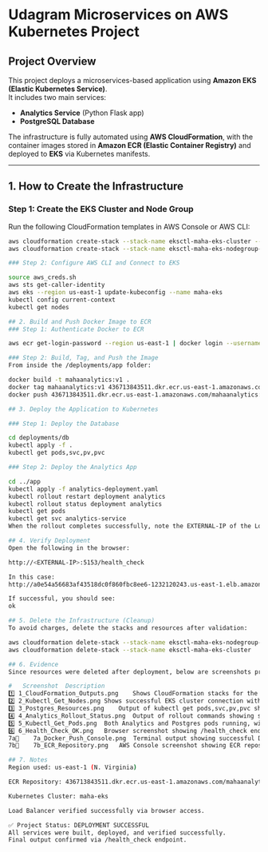 # Udagram Microservices on AWS Kubernetes Project

## Project Overview
This project deploys a microservices-based application using **Amazon EKS (Elastic Kubernetes Service)**.  
It includes two main services:
- **Analytics Service** (Python Flask app)
- **PostgreSQL Database**

The infrastructure is fully automated using **AWS CloudFormation**, with the container images stored in **Amazon ECR (Elastic Container Registry)** and deployed to **EKS** via Kubernetes manifests.

---

## 1. How to Create the Infrastructure

### Step 1: Create the EKS Cluster and Node Group
Run the following CloudFormation templates in AWS Console or AWS CLI:
```bash
aws cloudformation create-stack --stack-name eksctl-maha-eks-cluster --template-body file://eks-cluster.yaml --capabilities CAPABILITY_IAM
aws cloudformation create-stack --stack-name eksctl-maha-eks-nodegroup-maha-nodes --template-body file://eks-nodegroup.yaml --capabilities CAPABILITY_IAM

### Step 2: Configure AWS CLI and Connect to EKS

source aws_creds.sh
aws sts get-caller-identity
aws eks --region us-east-1 update-kubeconfig --name maha-eks
kubectl config current-context
kubectl get nodes

## 2. Build and Push Docker Image to ECR
### Step 1: Authenticate Docker to ECR

aws ecr get-login-password --region us-east-1 | docker login --username AWS --password-stdin 436713843511.dkr.ecr.us-east-1.amazonaws.com

### Step 2: Build, Tag, and Push the Image
From inside the /deployments/app folder:

docker build -t mahaanalytics:v1 .
docker tag mahaanalytics:v1 436713843511.dkr.ecr.us-east-1.amazonaws.com/mahaanalytics:v1
docker push 436713843511.dkr.ecr.us-east-1.amazonaws.com/mahaanalytics:v1

## 3. Deploy the Application to Kubernetes

### Step 1: Deploy the Database

cd deployments/db
kubectl apply -f .
kubectl get pods,svc,pv,pvc

### Step 2: Deploy the Analytics App

cd ../app
kubectl apply -f analytics-deployment.yaml
kubectl rollout restart deployment analytics
kubectl rollout status deployment analytics
kubectl get pods
kubectl get svc analytics-service
When the rollout completes successfully, note the EXTERNAL-IP of the LoadBalancer — this is your app’s public URL.

## 4. Verify Deployment
Open the following in the browser:

http://<EXTERNAL-IP>:5153/health_check

In this case:
http://a0e54a56683af43518dc0f860fbc8ee6-1232120243.us-east-1.elb.amazonaws.com:5153/health_check

If successful, you should see:
ok

## 5. Delete the Infrastructure (Cleanup)
To avoid charges, delete the stacks and resources after validation:

aws cloudformation delete-stack --stack-name eksctl-maha-eks-nodegroup-maha-nodes
aws cloudformation delete-stack --stack-name eksctl-maha-eks-cluster

## 6. Evidence 
Since resources were deleted after deployment, below are screenshots proving successful setup and deployment.

#	Screenshot	Description
1️⃣	1_CloudFormation_Outputs.png	Shows CloudFormation stacks for the EKS Cluster and Node Group with CREATE_COMPLETE status and Outputs tab open.
2️⃣	2_Kubectl_Get_Nodes.png	Shows successful EKS cluster connection with node in Ready state.
3️⃣	3_Postgres_Resources.png	Output of kubectl get pods,svc,pv,pvc showing PostgreSQL pod running and PVC bound.
4️⃣	4_Analytics_Rollout_Status.png	Output of rollout commands showing successful deployment of Analytics app.
5️⃣	5_Kubectl_Get_Pods.png	Both Analytics and Postgres pods running, with LoadBalancer EXTERNAL-IP.
6️⃣	6_Health_Check_OK.png	Browser screenshot showing /health_check endpoint returns “ok”.
7a️⃣	7a_Docker_Push_Console.png	Terminal output showing successful Docker image build and push to ECR.
7b️⃣	7b_ECR_Repository.png	AWS Console screenshot showing ECR repository mahaanalytics with image tag v1.

## 7. Notes
Region used: us-east-1 (N. Virginia)

ECR Repository: 436713843511.dkr.ecr.us-east-1.amazonaws.com/mahaanalytics

Kubernetes Cluster: maha-eks

Load Balancer verified successfully via browser access.

✅ Project Status: DEPLOYMENT SUCCESSFUL
All services were built, deployed, and verified successfully.
Final output confirmed via /health_check endpoint.


